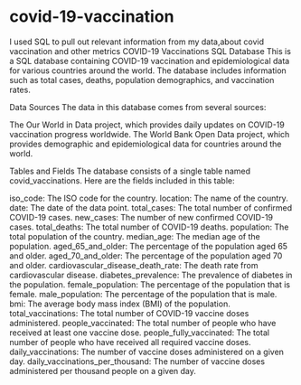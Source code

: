 # covid-19-vaccination
I used SQL to pull out relevant information from my data,about covid vaccination and other metrics
COVID-19 Vaccinations SQL Database
This is a SQL database containing COVID-19 vaccination and epidemiological data for various countries around the world. The database includes information such as total cases, deaths, population demographics, and vaccination rates.

Data Sources
The data in this database comes from several sources:

The Our World in Data project, which provides daily updates on COVID-19 vaccination progress worldwide.
The World Bank Open Data project, which provides demographic and epidemiological data for countries around the world.

Tables and Fields
The database consists of a single table named covid_vaccinations. Here are the fields included in this table:

iso_code: The ISO code for the country.
location: The name of the country.
date: The date of the data point.
total_cases: The total number of confirmed COVID-19 cases.
new_cases: The number of new confirmed COVID-19 cases.
total_deaths: The total number of COVID-19 deaths.
population: The total population of the country.
median_age: The median age of the population.
aged_65_and_older: The percentage of the population aged 65 and older.
aged_70_and_older: The percentage of the population aged 70 and older.
cardiovascular_disease_death_rate: The death rate from cardiovascular disease.
diabetes_prevalence: The prevalence of diabetes in the population.
female_population: The percentage of the population that is female.
male_population: The percentage of the population that is male.
bmi: The average body mass index (BMI) of the population.
total_vaccinations: The total number of COVID-19 vaccine doses administered.
people_vaccinated: The total number of people who have received at least one vaccine dose.
people_fully_vaccinated: The total number of people who have received all required vaccine doses.
daily_vaccinations: The number of vaccine doses administered on a given day.
daily_vaccinations_per_thousand: The number of vaccine doses administered per thousand people on a given day.
